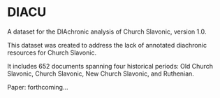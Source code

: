  # DIACU
A dataset for the DIAchronic analysis of Church Slavonic, version 1.0.

This dataset was created to address the lack of annotated diachronic resources for Church Slavonic. 

It includes 652 documents spanning four historical periods: Old Church Slavonic, Church Slavonic, New Church Slavonic, and Ruthenian.

Paper: forthcoming...





